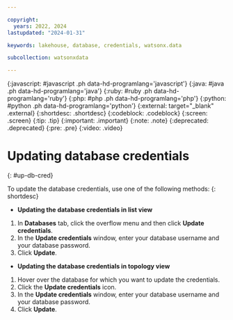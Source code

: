 ```yaml
---

copyright:
  years: 2022, 2024
lastupdated: "2024-01-31"

keywords: lakehouse, database, credentials, watsonx.data

subcollection: watsonxdata

---
```


{:javascript: #javascript .ph data-hd-programlang='javascript'}
{:java: #java .ph data-hd-programlang='java'}
{:ruby: #ruby .ph data-hd-programlang='ruby'}
{:php: #php .ph data-hd-programlang='php'}
{:python: #python .ph data-hd-programlang='python'}
{:external: target="_blank" .external}
{:shortdesc: .shortdesc}
{:codeblock: .codeblock}
{:screen: .screen}
{:tip: .tip}
{:important: .important}
{:note: .note}
{:deprecated: .deprecated}
{:pre: .pre}
{:video: .video}

# Updating database credentials
{: #up-db-cred}

To update the database credentials, use one of the following methods:
{: shortdesc}

- **Updating the database credentials in list view**

1. In **Databases** tab, click the overflow menu and then click **Update credentials**.
2. In the **Update credentials** window, enter your database username and your database password.
3. Click **Update**.

- **Updating the database credentials in topology view**

1. Hover over the database for which you want to update the credentials.
2. Click the **Update credentials** icon.
3. In the **Update credentials** window, enter your database username and your database password.
4. Click **Update**.
